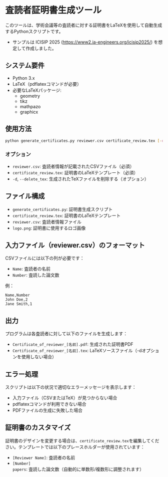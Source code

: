 # 査読者証明書生成ツール

このツールは、学術会議等の査読者に対する証明書をLaTeXを使用して自動生成するPythonスクリプトです。
- サンプルは ICISIP 2025 (https://www2.ia-engineers.org/icisip2025/) を想定して作成しました。

## システム要件

- Python 3.x
- LaTeX（pdflatexコマンドが必要）
- 必要なLaTeXパッケージ:
  - geometry
  - tikz
  - mathpazo
  - graphicx

## 使用方法

```bash
python generate_certificates.py reviewer.csv certificate_review.tex [-d]
```

### オプション
- `reviewer.csv`: 査読者情報が記載されたCSVファイル（必須）
- `certificate_review.tex`: 証明書のLaTeXテンプレート（必須）
- `-d`, `--delete_tex`: 生成されたTeXファイルを削除する（オプション）

## ファイル構成

- `generate_certificates.py`: 証明書生成スクリプト
- `certificate_review.tex`: 証明書のLaTeXテンプレート
- `reviewer.csv`: 査読者情報ファイル
- `logo.png`: 証明書に使用するロゴ画像

## 入力ファイル（reviewer.csv）のフォーマット

CSVファイルには以下の列が必要です：

- `Name`: 査読者の名前
- `Number`: 査読した論文数

例：
```csv
Name,Number
John Doe,2
Jane Smith,1
```

## 出力

プログラムは各査読者に対して以下のファイルを生成します：

- `Certificate_of_reviewer_[名前].pdf`: 生成された証明書PDF
- `Certificate_of_reviewer_[名前].tex`: LaTeXソースファイル（-dオプションを使用しない場合）

## エラー処理

スクリプトは以下の状況で適切なエラーメッセージを表示します：

- 入力ファイル（CSVまたはTeX）が見つからない場合
- pdflatexコマンドが利用できない場合
- PDFファイルの生成に失敗した場合

## 証明書のカスタマイズ

証明書のデザインを変更する場合は、`certificate_review.tex`を編集してください。テンプレートでは以下のプレースホルダーが使用されています：

- `[Reviewer Name]`: 査読者の名前
- `[Number] papers`: 査読した論文数（自動的に単数形/複数形に調整されます）